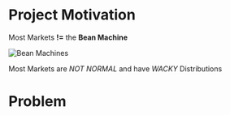# Project Motivation

Most Markets **!=** the **Bean Machine** 

![Bean Machines](https://github.com/mattsinbox/pricing_with_non-normal_distributions/blob/master/bean_machine.jpg)

Most Markets are *NOT NORMAL* and have *WACKY* Distributions

# Problem

